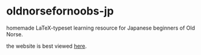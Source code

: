 # oldnorsefornoobs-jp
homemade LaTeX-typeset learning resource for Japanese beginners of Old Norse.

the website is best viewed [here](http://greekfellows.github.io/oldnorsefornoobs-jp/).
